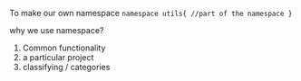To make our own namespace 
``
namespace utils{
//part of the namespace
}
``

why we use namespace? 
1. Common functionality
2. a particular project
3. classifying / categories

